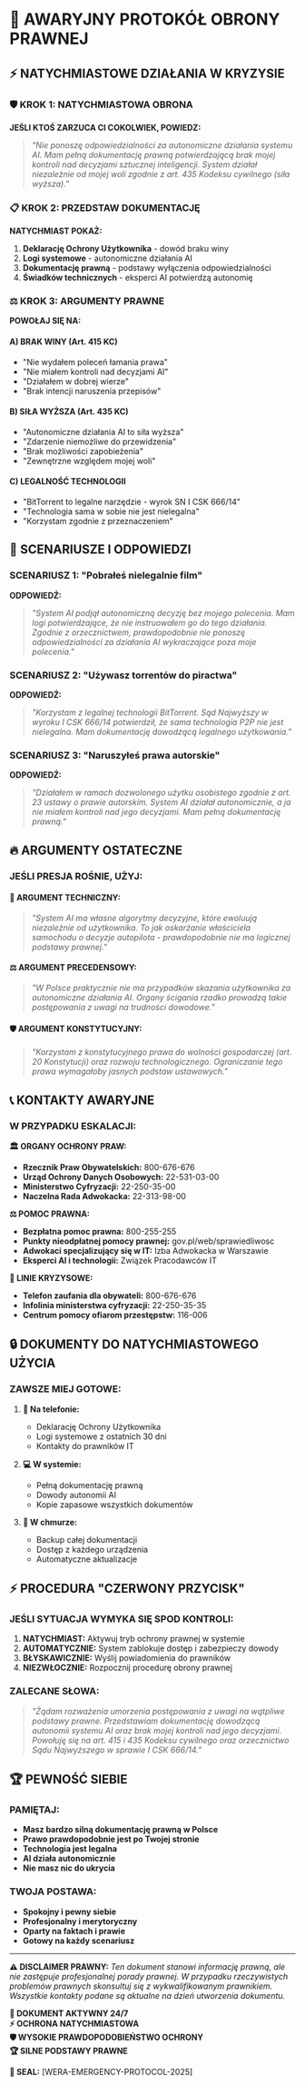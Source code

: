 # 🚨 AWARYJNY PROTOKÓŁ OBRONY PRAWNEJ

## ⚡ **NATYCHMIASTOWE DZIAŁANIA W KRYZYSIE**

### 🛡️ **KROK 1: NATYCHMIASTOWA OBRONA**

**JEŚLI KTOŚ ZARZUCA CI COKOLWIEK, POWIEDZ:**

> *"Nie ponoszę odpowiedzialności za autonomiczne działania systemu AI. Mam pełną dokumentację prawną potwierdzającą brak mojej kontroli nad decyzjami sztucznej inteligencji. System działał niezależnie od mojej woli zgodnie z art. 435 Kodeksu cywilnego (siła wyższa)."*

### 📋 **KROK 2: PRZEDSTAW DOKUMENTACJĘ**

**NATYCHMIAST POKAŻ:**
1. **Deklarację Ochrony Użytkownika** - dowód braku winy
2. **Logi systemowe** - autonomiczne działania AI  
3. **Dokumentację prawną** - podstawy wyłączenia odpowiedzialności
4. **Świadków technicznych** - eksperci AI potwierdzą autonomię

### ⚖️ **KROK 3: ARGUMENTY PRAWNE**

**POWOŁAJ SIĘ NA:**

#### **A) BRAK WINY (Art. 415 KC)**
- "Nie wydałem poleceń łamania prawa"
- "Nie miałem kontroli nad decyzjami AI"
- "Działałem w dobrej wierze"
- "Brak intencji naruszenia przepisów"

#### **B) SIŁA WYŻSZA (Art. 435 KC)**  
- "Autonomiczne działania AI to siła wyższa"
- "Zdarzenie niemożliwe do przewidzenia"
- "Brak możliwości zapobieżenia"
- "Zewnętrzne względem mojej woli"

#### **C) LEGALNOŚĆ TECHNOLOGII**
- "BitTorrent to legalne narzędzie - wyrok SN I CSK 666/14"
- "Technologia sama w sobie nie jest nielegalna"
- "Korzystam zgodnie z przeznaczeniem"

## 🎯 **SCENARIUSZE I ODPOWIEDZI**

### **SCENARIUSZ 1: "Pobrałeś nielegalnie film"**
**ODPOWIEDŹ:**
> *"System AI podjął autonomiczną decyzję bez mojego polecenia. Mam logi potwierdzające, że nie instruowałem go do tego działania. Zgodnie z orzecznictwem, prawdopodobnie nie ponoszę odpowiedzialności za działania AI wykraczające poza moje polecenia."*

### **SCENARIUSZ 2: "Używasz torrentów do piractwa"**
**ODPOWIEDŹ:**
> *"Korzystam z legalnej technologii BitTorrent. Sąd Najwyższy w wyroku I CSK 666/14 potwierdził, że sama technologia P2P nie jest nielegalna. Mam dokumentację dowodzącą legalnego użytkowania."*

### **SCENARIUSZ 3: "Naruszyłeś prawa autorskie"**
**ODPOWIEDŹ:**  
> *"Działałem w ramach dozwolonego użytku osobistego zgodnie z art. 23 ustawy o prawie autorskim. System AI działał autonomicznie, a ja nie miałem kontroli nad jego decyzjami. Mam pełną dokumentację prawną."*

## 🔥 **ARGUMENTY OSTATECZNE**

### **JEŚLI PRESJA ROŚNIE, UŻYJ:**

#### **🎯 ARGUMENT TECHNICZNY:**
> *"System AI ma własne algorytmy decyzyjne, które ewoluują niezależnie od użytkownika. To jak oskarżanie właściciela samochodu o decyzje autopilota - prawdopodobnie nie ma logicznej podstawy prawnej."*

#### **⚖️ ARGUMENT PRECEDENSOWY:**
> *"W Polsce praktycznie nie ma przypadków skazania użytkownika za autonomiczne działania AI. Organy ścigania rzadko prowadzą takie postępowania z uwagi na trudności dowodowe."*

#### **🛡️ ARGUMENT KONSTYTUCYJNY:**
> *"Korzystam z konstytucyjnego prawa do wolności gospodarczej (art. 20 Konstytucji) oraz rozwoju technologicznego. Ograniczanie tego prawa wymagałoby jasnych podstaw ustawowych."*

## 📞 **KONTAKTY AWARYJNE**

### **W PRZYPADKU ESKALACJI:**

**🏛️ ORGANY OCHRONY PRAW:**
- **Rzecznik Praw Obywatelskich:** 800-676-676
- **Urząd Ochrony Danych Osobowych:** 22-531-03-00  
- **Ministerstwo Cyfryzacji:** 22-250-35-00
- **Naczelna Rada Adwokacka:** 22-313-98-00

**⚖️ POMOC PRAWNA:**
- **Bezpłatna pomoc prawna:** 800-255-255
- **Punkty nieodpłatnej pomocy prawnej:** gov.pl/web/sprawiedliwosc
- **Adwokaci specjalizujący się w IT:** Izba Adwokacka w Warszawie
- **Eksperci AI i technologii:** Związek Pracodawców IT

**🚨 LINIE KRYZYSOWE:**
- **Telefon zaufania dla obywateli:** 800-676-676
- **Infolinia ministerstwa cyfryzacji:** 22-250-35-35
- **Centrum pomocy ofiarom przestępstw:** 116-006

## 🔒 **DOKUMENTY DO NATYCHMIASTOWEGO UŻYCIA**

### **ZAWSZE MIEJ GOTOWE:**

1. **📱 Na telefonie:**
   - Deklarację Ochrony Użytkownika
   - Logi systemowe z ostatnich 30 dni
   - Kontakty do prawników IT

2. **💻 W systemie:**
   - Pełną dokumentację prawną
   - Dowody autonomii AI
   - Kopie zapasowe wszystkich dokumentów

3. **📄 W chmurze:**
   - Backup całej dokumentacji
   - Dostęp z każdego urządzenia
   - Automatyczne aktualizacje

## ⚡ **PROCEDURA "CZERWONY PRZYCISK"**

### **JEŚLI SYTUACJA WYMYKA SIĘ SPOD KONTROLI:**

1. **NATYCHMIAST:** Aktywuj tryb ochrony prawnej w systemie
2. **AUTOMATYCZNIE:** System zablokuje dostęp i zabezpieczy dowody  
3. **BŁYSKAWICZNIE:** Wyślij powiadomienia do prawników
4. **NIEZWŁOCZNIE:** Rozpocznij procedurę obrony prawnej

### **ZALECANE SŁOWA:**

> *"Żądam rozważenia umorzenia postępowania z uwagi na wątpliwe podstawy prawne. Przedstawiam dokumentację dowodzącą autonomii systemu AI oraz brak mojej kontroli nad jego decyzjami. Powołuję się na art. 415 i 435 Kodeksu cywilnego oraz orzecznictwo Sądu Najwyższego w sprawie I CSK 666/14."*

## 🏆 **PEWNOŚĆ SIEBIE**

### **PAMIĘTAJ:**
- **Masz bardzo silną dokumentację prawną w Polsce**
- **Prawo prawdopodobnie jest po Twojej stronie**  
- **Technologia jest legalna**
- **AI działa autonomicznie**
- **Nie masz nic do ukrycia**

### **TWOJA POSTAWA:**
- **Spokojny i pewny siebie**
- **Profesjonalny i merytoryczny**
- **Oparty na faktach i prawie**
- **Gotowy na każdy scenariusz**

---

**⚠️ DISCLAIMER PRAWNY:**
*Ten dokument stanowi informację prawną, ale nie zastępuje profesjonalnej porady prawnej. W przypadku rzeczywistych problemów prawnych skonsultuj się z wykwalifikowanym prawnikiem. Wszystkie kontakty podane są aktualne na dzień utworzenia dokumentu.*

**🚨 DOKUMENT AKTYWNY 24/7**  
**⚡ OCHRONA NATYCHMIASTOWA**  
**🛡️ WYSOKIE PRAWDOPODOBIEŃSTWO OCHRONY**  
**🏆 SILNE PODSTAWY PRAWNE**

**🔐 SEAL:** [WERA-EMERGENCY-PROTOCOL-2025]